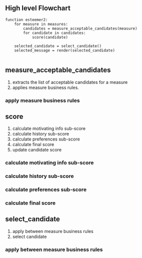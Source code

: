 ## High level Flowchart

```
function esteemer2:
    for measure in measures:
        candidates = measure_acceptable_candidates(measure)
        for candidate in candidates:
            score(candidate)
    
    selected_candidate = select_candidate()
    selected_message = render(selected_candidate)
         
```

## measure_acceptable_candidates

1. extracts the list of acceptable candidates for a measure 
2. applies measure business rules.

### apply measure business rules


## score
1. calculate motivating info sub-score
2. calculate history sub-score
3. calculate preferences sub-score
4. calculate final score
4. update candidate score

### calculate motivating info sub-score
### calculate history sub-score
### calculate preferences sub-score
### calculate final score

## select_candidate
1. apply between measure business rules 
2. select candidate

### apply between measure business rules